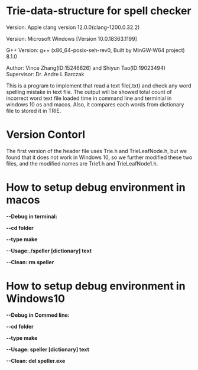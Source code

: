 # Trie-data-structure for spell checker
Version: Apple clang version 12.0.0(clang-1200.0.32.2)

Version: Microsoft Windows [Version 10.0.18363.1199]

G++ Version: g++ (x86_64-posix-seh-rev0, Built by MinGW-W64 project) 8.1.0

Author: Vince Zhang(ID:15246626) and Shiyun Tao(ID:19023494)
Supervisor: Dr. Andre L Barczak

This is a program to implement that read a text file(.txt) and check any word spelling mistake in text file. The output will be showed total count of incorrect word text file loaded time in command line and terminial in windows 10 os and macos. Also, it compares each words from dictionary file to stored it in TRIE.

# Version Contorl
The first version of the header file uses Trie.h and TrieLeafNode.h, but we found that it does not work in Windows 10, so we further modified these two files, and the modified names are Trie1.h and TrieLeafNode1.h.

# How to setup debug environment in macos
<b>--Debug in terminal:</b>

<b>--cd folder </b>

<b>--type make </b>

<b>--Usage:./speller [dictionary] text </b>

<b>--Clean: rm speller</b>


# How to setup debug environment in Windows10
<b>--Debug in Commed line:</b>

<b>--cd folder </b>

<b>--type make </b>

<b>--Usage: speller [dictionary] text </b>

<b>--Clean: del speller.exe</b>
